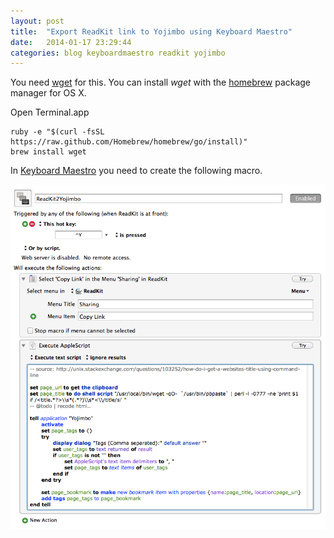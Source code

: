 ```yaml
---
layout: post
title:  "Export ReadKit link to Yojimbo using Keyboard Maestro"
date:   2014-01-17 23:29:44
categories: blog keyboardmaestro readkit yojimbo
---
```


You need [wget](https://www.gnu.org/software/wget/) for this. You can install *wget* with the [homebrew](http://brew.sh) package manager for OS X.

Open Terminal.app

    ruby -e "$(curl -fsSL https://raw.github.com/Homebrew/homebrew/go/install)"
    brew install wget


In [Keyboard Maestro](http://www.keyboardmaestro.com/) you need to create the following macro.

![keyboardmaestroscreenshot](/img/readkit2yojimbo.png)

